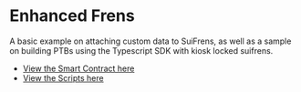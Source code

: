 # Enhanced Frens

A basic example on attaching custom data to SuiFrens,
as well as a sample on building PTBs using the Typescript SDK with 
kiosk locked suifrens.

- [View the Smart Contract here](./contract/)
- [View the Scripts here](./scripts/)
